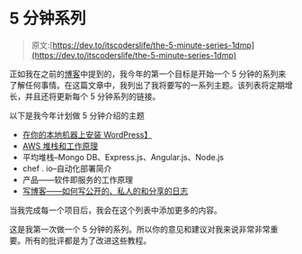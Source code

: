 # 5 分钟系列

> 原文:[https://dev.to/itscoderslife/the-5-minute-series-1dmp](https://dev.to/itscoderslife/the-5-minute-series-1dmp)

正如我在之前的[博客](https://itscoderslife.wordpress.com/2018/01/14/hola-2018)中提到的，我今年的第一个目标是开始一个 5 分钟的系列来了解任何事情。在这篇文章中，我列出了我将要写的一系列主题。该列表将定期增长，并且还将更新每个 5 分钟系列的链接。

以下是我今年计划做 5 分钟介绍的主题

*   [在你的本地机器上安装 WordPress】](https://itscoderslife.wordpress.com/2018/02/01/wordpress-on-local-machine/)
*   [AWS 堆栈和工作原理](https://itscoderslife.wordpress.com/2018/02/20/aws-in-5-minutes)
*   平均堆栈–Mongo DB、Express.js、Angular.js、Node.js
*   chef . io–自动化部署简介
*   产品——软件即服务的工作原理
*   [写博客——如何写公开的、私人的和分享的日志](https://itscoderslife.wordpress.com/2018/04/07/blogging-in-5-mins/)

当我完成每一个项目后，我会在这个列表中添加更多的内容。

这是我第一次做一个 5 分钟的系列。所以你的意见和建议对我来说非常非常重要。所有的批评都是为了改进这些教程。
